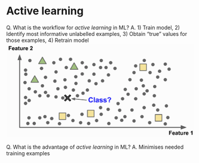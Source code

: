 # Active learning
Q. What is the workflow for *active learning* in ML?
A. 1) Train model, 2) Identify most informative unlabelled examples, 3) Obtain “true” values for those examples, 4) Retrain model
![](BearImages/0A05548D-7A2D-4DFF-BC77-BB19B5FC17CA-93658-000001B0AB471564/A397430E-207B-4705-A9E8-90780CF2FDF8.png)

Q. What is the advantage of *active learning* in ML?
A. Minimises needed training examples 

<!-- #anki/deck/ML -->

<!-- {BearID:0820BCEB-F9C3-4B46-84A5-8368406FC598-13135-0000173A1729BF47} -->
